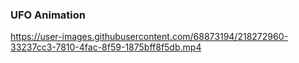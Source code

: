 ### UFO Animation
https://user-images.githubusercontent.com/68873194/218272960-33237cc3-7810-4fac-8f59-1875bff8f5db.mp4
